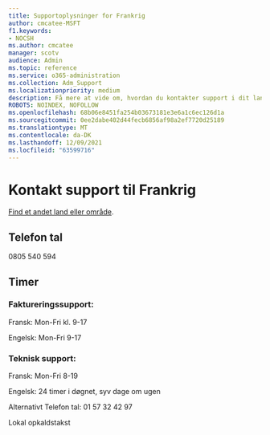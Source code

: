 ```yaml
---
title: Supportoplysninger for Frankrig
author: cmcatee-MSFT
f1.keywords:
- NOCSH
ms.author: cmcatee
manager: scotv
audience: Admin
ms.topic: reference
ms.service: o365-administration
ms.collection: Adm_Support
ms.localizationpriority: medium
description: Få mere at vide om, hvordan du kontakter support i dit land eller område.
ROBOTS: NOINDEX, NOFOLLOW
ms.openlocfilehash: 68b06e8451fa254b03673181e3e6a1c6ec126d1a
ms.sourcegitcommit: 0ee2dabe402d44fecb6856af98a2ef7720d25189
ms.translationtype: MT
ms.contentlocale: da-DK
ms.lasthandoff: 12/09/2021
ms.locfileid: "63599716"
---
```

# <a name="contact-support-for-france"></a>Kontakt support til Frankrig

[Find et andet land eller område](../get-help-support.md).

## <a name="phone-number"></a>Telefon tal
0805 540 594

## <a name="hours"></a>Timer
### <a name="billing-support"></a>Faktureringssupport:

Fransk: Mon-Fri kl. 9-17

Engelsk: Mon-Fri 9-17

### <a name="technical-support"></a>Teknisk support:

Fransk: Mon-Fri 8-19

Engelsk: 24 timer i døgnet, syv dage om ugen

Alternativt Telefon tal: 01 57 32 42 97

Lokal opkaldstakst
